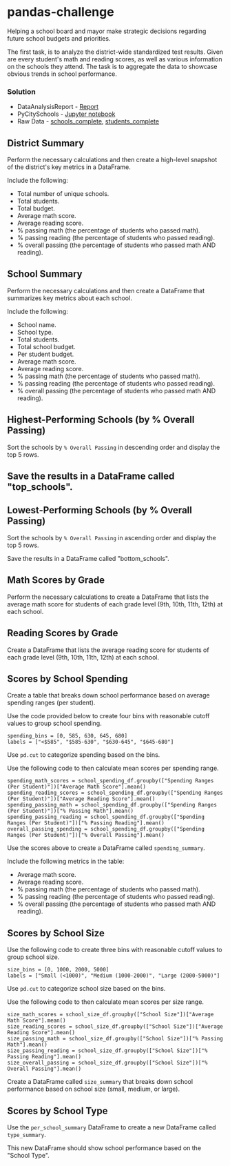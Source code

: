 # pandas-challenge

Helping a school board and mayor make strategic decisions regarding future school budgets and priorities.

The first task, is to analyze the district-wide standardized test results. Given are every student's math and reading scores, as well as various information on the schools they attend. The task is to aggregate the data to showcase obvious trends in school performance.

### Solution 
- DataAnalysisReport - [Report](https://github.com/Saurabh-Lakhanpal/pandas-challenge/blob/main/PyCitySchools/Report.md)
- PyCitySchools - [Jupyter notebook](https://github.com/Saurabh-Lakhanpal/pandas-challenge/blob/main/PyCitySchools/PyCitySchools_solution.ipynb)
- Raw Data - [schools_complete](https://github.com/Saurabh-Lakhanpal/pandas-challenge/blob/main/PyCitySchools/Resources/schools_complete.csv), [students_complete](https://github.com/Saurabh-Lakhanpal/pandas-challenge/blob/main/PyCitySchools/Resources/students_complete.csv)

## District Summary

Perform the necessary calculations and then create a high-level snapshot of the district's key metrics in a DataFrame.

Include the following:

- Total number of unique schools.</br>
- Total students.</br>
- Total budget.</br>
- Average math score.</br>
- Average reading score.</br>
- % passing math (the percentage of students who passed math).</br>
- % passing reading (the percentage of students who passed reading).</br>
- % overall passing (the percentage of students who passed math AND reading).</br>


## School Summary
Perform the necessary calculations and then create a DataFrame that summarizes key metrics about each school.

Include the following:

- School name.</br>
- School type.</br>
- Total students.</br>
- Total school budget.</br>
- Per student budget.</br>
- Average math score.</br>
- Average reading score.</br>
- % passing math (the percentage of students who passed math).</br>
- % passing reading (the percentage of students who passed reading).</br>
- % overall passing (the percentage of students who passed math AND reading).</br>

## Highest-Performing Schools (by % Overall Passing)
Sort the schools by ```% Overall Passing``` in descending order and display the top 5 rows.

## Save the results in a DataFrame called "top_schools".

## Lowest-Performing Schools (by % Overall Passing)
Sort the schools by ```% Overall Passing``` in ascending order and display the top 5 rows.

Save the results in a DataFrame called "bottom_schools".

## Math Scores by Grade
Perform the necessary calculations to create a DataFrame that lists the average math score for students of each grade level (9th, 10th, 11th, 12th) at each school.

## Reading Scores by Grade
Create a DataFrame that lists the average reading score for students of each grade level (9th, 10th, 11th, 12th) at each school.

## Scores by School Spending
Create a table that breaks down school performance based on average spending ranges (per student).

Use the code provided below to create four bins with reasonable cutoff values to group school spending.

	spending_bins = [0, 585, 630, 645, 680]
	labels = ["<$585", "$585-630", "$630-645", "$645-680"]

Use ```pd.cut``` to categorize spending based on the bins.

Use the following code to then calculate mean scores per spending range.

	spending_math_scores = school_spending_df.groupby(["Spending Ranges (Per Student)"])["Average Math Score"].mean()
	spending_reading_scores = school_spending_df.groupby(["Spending Ranges (Per Student)"])["Average Reading Score"].mean()
	spending_passing_math = school_spending_df.groupby(["Spending Ranges (Per Student)"])["% Passing Math"].mean()
	spending_passing_reading = school_spending_df.groupby(["Spending Ranges (Per Student)"])["% Passing Reading"].mean()
	overall_passing_spending = school_spending_df.groupby(["Spending Ranges (Per Student)"])["% Overall Passing"].mean()

Use the scores above to create a DataFrame called ```spending_summary```.

Include the following metrics in the table:

- Average math score.</br>
- Average reading score.</br>
- % passing math (the percentage of students who passed math).</br>
- % passing reading (the percentage of students who passed reading).</br>
- % overall passing (the percentage of students who passed math AND reading).</br>

## Scores by School Size
Use the following code to create three bins with reasonable cutoff values to group school size.

	size_bins = [0, 1000, 2000, 5000]
	labels = ["Small (<1000)", "Medium (1000-2000)", "Large (2000-5000)"]

Use ```pd.cut``` to categorize school size based on the bins.

Use the following code to then calculate mean scores per size range.

	size_math_scores = school_size_df.groupby(["School Size"])["Average Math Score"].mean()
	size_reading_scores = school_size_df.groupby(["School Size"])["Average Reading Score"].mean()
	size_passing_math = school_size_df.groupby(["School Size"])["% Passing Math"].mean()
	size_passing_reading = school_size_df.groupby(["School Size"])["% Passing Reading"].mean()
	size_overall_passing = school_size_df.groupby(["School Size"])["% Overall Passing"].mean()
 
Create a DataFrame called ```size_summary``` that breaks down school performance based on school size (small, medium, or large).

## Scores by School Type
Use the ```per_school_summary``` DataFrame to create a new DataFrame called ```type_summary```.

This new DataFrame should show school performance based on the "School Type".
